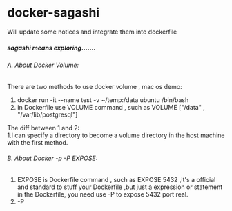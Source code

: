 # docker-sagashi
Will update some notices and integrate them into dockerfile


##### sagashi means exploring.......


###### A. About Docker Volume:
There are two methods to use docker volume ,  mac os demo:<br>
 1. docker run -it --name test -v ~/temp:/data ubuntu /bin/bash <br>
 2. in Dockerfile use VOLUME command , such as VOLUME ["/data" , "/var/lib/postgresql"] 

The diff between 1 and 2:<br>
 1.I can specify a directory to become a volume directory in the host machine with the first method.

###### B. About Docker -p -P EXPOSE:
1. EXPOSE is Dockerfile command , such as EXPOSE 5432 ,it's a official and standard to stuff your Dockerfile ,but just a expression or statement in the Dockerfile, you need use -P to expose 5432 port real.
2. -P
